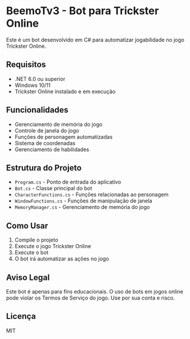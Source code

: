 # BeemoTv3 - Bot para Trickster Online

Este é um bot desenvolvido em C# para automatizar jogabilidade no jogo Trickster Online.

## Requisitos

- .NET 6.0 ou superior
- Windows 10/11
- Trickster Online instalado e em execução

## Funcionalidades

- Gerenciamento de memória do jogo
- Controle de janela do jogo
- Funções de personagem automatizadas
- Sistema de coordenadas
- Gerenciamento de habilidades

## Estrutura do Projeto

- `Program.cs` - Ponto de entrada do aplicativo
- `Bot.cs` - Classe principal do bot
- `CharacterFunctions.cs` - Funções relacionadas ao personagem
- `WindowFunctions.cs` - Funções de manipulação de janela
- `MemoryManager.cs` - Gerenciamento de memória do jogo

## Como Usar

1. Compile o projeto
2. Execute o jogo Trickster Online
3. Execute o bot
4. O bot irá automatizar as ações no jogo

## Aviso Legal

Este bot é apenas para fins educacionais. O uso de bots em jogos online pode violar os Termos de Serviço do jogo. Use por sua conta e risco.

## Licença

MIT
